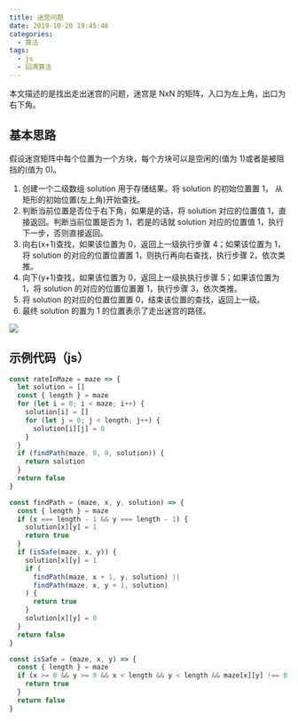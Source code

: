 ```yaml
---
title: 迷宫问题
date: 2019-10-20 19:45:46
categories:
  - 算法
tags:
  - js
  - 回溯算法
---
```


本文描述的是找出走出迷宫的问题，迷宫是 NxN 的矩阵，入口为左上角，出口为右下角。

<!-- more -->

## 基本思路

假设迷宫矩阵中每个位置为一个方块，每个方块可以是空闲的(值为 1)或者是被阻挡的(值为 0)。

1.  创建一个二级数组 solution 用于存储结果。将 solution 的初始位置置 1， 从矩形的初始位置(左上角)开始查找。
2.  判断当前位置是否位于右下角，如果是的话，将 solution 对应的位置值 1，直接返回。判断当前位置是否为 1，若是的话就 solution 对应的位置值 1，执行下一步，否则直接返回。
3.  向右(x+1)查找，如果该位置为 0，返回上一级执行步骤 4；如果该位置为 1，将 solution 的对应的位置位置置 1，则执行再向右查找，执行步骤 2，依次类推。
4.  向下(y+1)查找，如果该位置为 0，返回上一级执执行步骤 5；如果该位置为 1，将 solution 的对应的位置位置置 1，执行步骤 3，依次类推。
5.  将 solution 的对应的位置位置置 0，结束该位置的查找，返回上一级。
6.  最终 solution 的置为 1 的位置表示了走出迷宫的路径。

![](/medias/maze/1.png)

## 示例代码（js）

```js
const rateInMaze = maze => {
  let solution = []
  const { length } = maze
  for (let i = 0; i < maze; i++) {
    solution[i] = []
    for (let j = 0; j < length; j++) {
      solution[i][j] = 0
    }
  }
  if (findPath(maze, 0, 0, solution)) {
    return solution
  }
  return false
}

const findPath = (maze, x, y, solution) => {
  const { length } = maze
  if (x === length - 1 && y === length - 1) {
    solution[x][y] = 1
    return true
  }
  if (isSafe(maze, x, y)) {
    solution[x][y] = 1
    if (
      findPath(maze, x + 1, y, solution) ||
      findPath(maze, x, y + 1, solution)
    ) {
      return true
    }
    solution[x][y] = 0
  }
  return false
}

const isSafe = (maze, x, y) => {
  const { length } = maze
  if (x >= 0 && y >= 0 && x < length && y < length && maze[x][y] !== 0) {
    return true
  }
  return false
}
```

